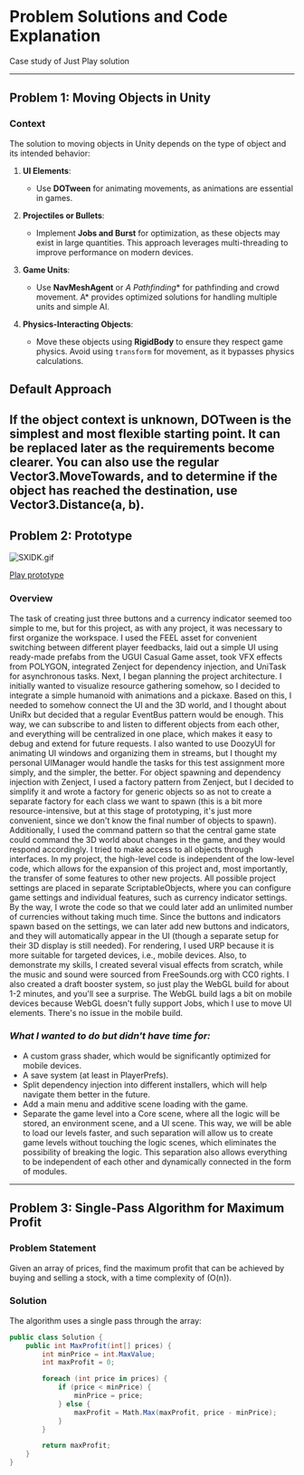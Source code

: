 # Problem Solutions and Code Explanation

Case study of Just Play solution

---

## Problem 1: Moving Objects in Unity

### Context
The solution to moving objects in Unity depends on the type of object and its intended behavior:

1. **UI Elements**:
   - Use **DOTween** for animating movements, as animations are essential in games.

2. **Projectiles or Bullets**:
   - Implement **Jobs and Burst** for optimization, as these objects may exist in large quantities. This approach leverages multi-threading to improve performance on modern devices.

3. **Game Units**:
   - Use **NavMeshAgent** or **A* Pathfinding** for pathfinding and crowd movement. A\* provides optimized solutions for handling multiple units and simple AI.

4. **Physics-Interacting Objects**:
   - Move these objects using **RigidBody** to ensure they respect game physics. Avoid using `transform` for movement, as it bypasses physics calculations.

## Default Approach
If the object context is unknown, **DOTween** is the simplest and most flexible starting point. It can be replaced later as the requirements become clearer.
You can also use the regular Vector3.MoveTowards, and to determine if the object has reached the destination, use Vector3.Distance(a, b).
---

## Problem 2: Prototype

![SXlDK.gif](https://github.com/AlexanderDevelopment/CaseStudyForJustPlayDemo/blob/main/demo.gif)

[Play prototype](https://alexanderdevelopment.github.io/CaseStudyForJustPlayDemo/)


### Overview
The task of creating just three buttons and a currency indicator seemed too simple to me, but for this project, as with any project, it was necessary to first organize the workspace.
I used the FEEL asset for convenient switching between different player feedbacks, laid out a simple UI using ready-made prefabs from the UGUI Casual Game asset, took VFX effects from POLYGON, integrated Zenject for dependency injection, and UniTask for asynchronous tasks.
Next, I began planning the project architecture. I initially wanted to visualize resource gathering somehow, so I decided to integrate a simple humanoid with animations and a pickaxe. Based on this, I needed to somehow connect the UI and the 3D world, and I thought about UniRx but decided that a regular EventBus pattern would be enough. This way, we can subscribe to and listen to different objects from each other, and everything will be centralized in one place, which makes it easy to debug and extend for future requests. I also wanted to use DoozyUI for animating UI windows and organizing them in streams, but I thought my personal UIManager would handle the tasks for this test assignment more simply, and the simpler, the better.
For object spawning and dependency injection with Zenject, I used a factory pattern from Zenject, but I decided to simplify it and wrote a factory for generic objects so as not to create a separate factory for each class we want to spawn (this is a bit more resource-intensive, but at this stage of prototyping, it's just more convenient, since we don't know the final number of objects to spawn). Additionally, I used the command pattern so that the central game state could command the 3D world about changes in the game, and they would respond accordingly. I tried to make access to all objects through interfaces. In my project, the high-level code is independent of the low-level code, which allows for the expansion of this project and, most importantly, the transfer of some features to other new projects. All possible project settings are placed in separate ScriptableObjects, where you can configure game settings and individual features, such as currency indicator settings. By the way, I wrote the code so that we could later add an unlimited number of currencies without taking much time. Since the buttons and indicators spawn based on the settings, we can later add new buttons and indicators, and they will automatically appear in the UI (though a separate setup for their 3D display is still needed).
For rendering, I used URP because it is more suitable for targeted devices, i.e., mobile devices.
Also, to demonstrate my skills, I created several visual effects from scratch, while the music and sound were sourced from FreeSounds.org with CC0 rights.
I also created a draft booster system, so just play the WebGL build for about 1-2 minutes, and you'll see a surprise.
The WebGL build lags a bit on mobile devices because WebGL doesn't fully support Jobs, which I use to move UI elements. There's no issue in the mobile build.

### *What I wanted to do but didn't have time for:*
- A custom grass shader, which would be significantly optimized for mobile devices.
- A save system (at least in PlayerPrefs).
- Split dependency injection into different installers, which will help navigate them better in the future.
- Add a main menu and additive scene loading with the game.
- Separate the game level into a Core scene, where all the logic will be stored, an environment scene, and a UI scene. This way, we will be able to load our levels faster, and such separation will allow us to create game levels without touching the logic scenes, which eliminates the possibility of breaking the logic. This separation also allows everything to be independent of each other and dynamically connected in the form of modules.
---

## Problem 3: Single-Pass Algorithm for Maximum Profit

### Problem Statement
Given an array of prices, find the maximum profit that can be achieved by buying and selling a stock, with a time complexity of \(O(n)\).

### Solution
The algorithm uses a single pass through the array:

```csharp
public class Solution {
    public int MaxProfit(int[] prices) {
        int minPrice = int.MaxValue;
        int maxProfit = 0;

        foreach (int price in prices) {
            if (price < minPrice) {
                minPrice = price;
            } else {
                maxProfit = Math.Max(maxProfit, price - minPrice);
            }
        }

        return maxProfit;
    }
}
